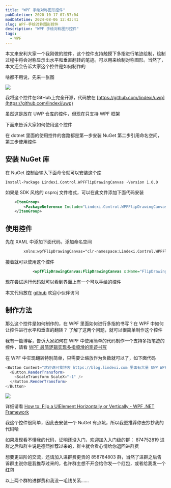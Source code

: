 ```yaml
---
title: "WPF 手绘对称图形控件"
pubDatetime: 2020-10-17 07:57:04
modDatetime: 2024-08-06 12:43:41
slug: WPF-手绘对称图形控件
description: "WPF 手绘对称图形控件"
tags:
  - WPF
---
```





本文来安利大家一个我刚做的控件，这个控件支持触摸下多指进行笔迹绘制，绘制过程中将会对称显示出水平和垂直翻转的笔迹。可以用来绘制对称图形。当然了，本文还会告诉大家这个控件是如何制作的

<!--more-->


<!-- CreateTime:2020/10/17 15:57:04 -->



啥都不用说，先来一张图

<!-- ![](images/img-WPF 手绘对称图形控件0.gif) -->

![](images/img-lindexi%2F%25E5%25AF%25B9%25E7%25A7%25B0%25E5%259B%25BE%-modify-0efd2c269141020f8b257329db733d29.gif)

我将这个控件在GitHub上完全开源，代码放在 [https://github.com/lindexi/uwp](https://github.com/lindexi/uwp)

虽然这是放在 UWP 仓库的控件，但现在只支持 WPF 框架

下面来告诉大家如何使用这个控件

在 dotnet 里面的使用控件的套路都是第一步安装 NuGet 第二步引用命名空间，第三步使用控件

## 安装 NuGet 库

在 NuGet 控制台输入下面命令就可以安装这个库

```
Install-Package Lindexi.Control.WPFFlipDrawingCanvas -Version 1.0.0
```

如果是 SDK 风格的 csproj 文件格式，可以在此文件添加下面代码安装

```xml
    <ItemGroup>
        <PackageReference Include="Lindexi.Control.WPFFlipDrawingCanvas" Version="1.0.0" />
    </ItemGroup>
```

## 使用控件

先在 XAML 中添加下面代码，添加命名空间

```xml
        xmlns:wpfFlipDrawingCanvas="clr-namespace:Lindexi.Control.WPFFlipDrawingCanvas;assembly=WPFFlipDrawingCanvas"
```

接着就可以使用这个控件

```xml
            <wpfFlipDrawingCanvas:FlipDrawingCanvas x:Name="FlipDrawingCanvas"></wpfFlipDrawingCanvas:FlipDrawingCanvas>
```

现在尝试运行代码就可以看到界面上有一个可以手绘的控件

本文代码放在 [github](https://github.com/lindexi/lindexi_gd/tree/188f8cfccd709841878262e42e96f33a302bdfdf/GayallhakereKuherferelegi ) 欢迎小伙伴访问

## 制作方法

那么这个控件是如何制作的，在 WPF 里面如何进行多指的书写？在 WPF 中如何让控件进行水平和垂直的翻转？ 了解了这两个问题，就可以很简单制作这个控件

我有一篇博客，告诉大家如何在 WPF 中使用简单的代码制作一个支持多指笔迹的控件，请看 [WPF 最简逻辑实现多指顺滑的笔迹书写](https://blog.lindexi.com/post/WPF-%E6%9C%80%E7%AE%80%E9%80%BB%E8%BE%91%E5%AE%9E%E7%8E%B0%E5%A4%9A%E6%8C%87%E9%A1%BA%E6%BB%91%E7%9A%84%E7%AC%94%E8%BF%B9%E4%B9%A6%E5%86%99.html )

在 WPF 中实现翻转特别简单，只需要让缩放作为负数就可以了，如下面代码

```csharp
<Button Content="欢迎访问我博客 https://blog.lindexi.com 里面有大量 UWP WPF 博客" Padding="5">
  <Button.RenderTransform>
    <ScaleTransform ScaleX="-1" />
  </Button.RenderTransform>
</Button>
```

<!-- ![](images/img-WPF 手绘对称图形控件0.png) -->

![](images/img-lindexi%2F20201017161531776.jpg)

详细请看 [How to: Flip a UIElement Horizontally or Vertically - WPF .NET Framework](https://docs.microsoft.com/en-us/dotnet/desktop/wpf/advanced/how-to-flip-a-uielement-horizontally-or-vertically?view=netframeworkdesktop-4.8&WT.mc_id=WD-MVP-5003260 )

我这个控件很简单，因此去安装一个 NuGet 有点坑，所以我更推荐你去抄抄我的代码哈

如果发现看不懂我的代码，证明还没入门，欢迎加入入门级的群： 874752819  进群之后和群主说是德熙推荐过来的，群主就会看心情给你退回进群费

想要更进阶的交流，还请加入进群费更贵的 858784803 群，当然了进群之后告诉群主说你是我推荐过来的，也许群主想不开会给你发一个红包，或者给我发一个红包

以上两个群的进群费和我没一毛钱关系……

